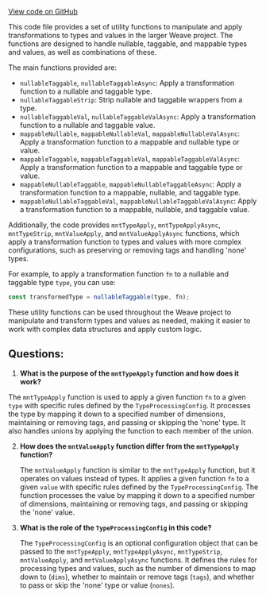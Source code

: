 [View code on GitHub](https://github.com/wandb/weave/weave-js/src/core/model/modifiers/combos.ts)

This code file provides a set of utility functions to manipulate and apply transformations to types and values in the larger Weave project. The functions are designed to handle nullable, taggable, and mappable types and values, as well as combinations of these.

The main functions provided are:

- `nullableTaggable`, `nullableTaggableAsync`: Apply a transformation function to a nullable and taggable type.
- `nullableTaggableStrip`: Strip nullable and taggable wrappers from a type.
- `nullableTaggableVal`, `nullableTaggableValAsync`: Apply a transformation function to a nullable and taggable value.
- `mappableNullable`, `mappableNullableVal`, `mappableNullableValAsync`: Apply a transformation function to a mappable and nullable type or value.
- `mappableTaggable`, `mappableTaggableVal`, `mappableTaggableValAsync`: Apply a transformation function to a mappable and taggable type or value.
- `mappableNullableTaggable`, `mappableNullableTaggableAsync`: Apply a transformation function to a mappable, nullable, and taggable type.
- `mappableNullableTaggableVal`, `mappableNullableTaggableValAsync`: Apply a transformation function to a mappable, nullable, and taggable value.

Additionally, the code provides `mntTypeApply`, `mntTypeApplyAsync`, `mntTypeStrip`, `mntValueApply`, and `mntValueApplyAsync` functions, which apply a transformation function to types and values with more complex configurations, such as preserving or removing tags and handling 'none' types.

For example, to apply a transformation function `fn` to a nullable and taggable type `type`, you can use:

```javascript
const transformedType = nullableTaggable(type, fn);
```

These utility functions can be used throughout the Weave project to manipulate and transform types and values as needed, making it easier to work with complex data structures and apply custom logic.
## Questions: 
 1. **What is the purpose of the `mntTypeApply` function and how does it work?**

   The `mntTypeApply` function is used to apply a given function `fn` to a given `type` with specific rules defined by the `TypeProcessingConfig`. It processes the type by mapping it down to a specified number of dimensions, maintaining or removing tags, and passing or skipping the 'none' type. It also handles unions by applying the function to each member of the union.

2. **How does the `mntValueApply` function differ from the `mntTypeApply` function?**

   The `mntValueApply` function is similar to the `mntTypeApply` function, but it operates on values instead of types. It applies a given function `fn` to a given `value` with specific rules defined by the `TypeProcessingConfig`. The function processes the value by mapping it down to a specified number of dimensions, maintaining or removing tags, and passing or skipping the 'none' value.

3. **What is the role of the `TypeProcessingConfig` in this code?**

   The `TypeProcessingConfig` is an optional configuration object that can be passed to the `mntTypeApply`, `mntTypeApplyAsync`, `mntTypeStrip`, `mntValueApply`, and `mntValueApplyAsync` functions. It defines the rules for processing types and values, such as the number of dimensions to map down to (`dims`), whether to maintain or remove tags (`tags`), and whether to pass or skip the 'none' type or value (`nones`).